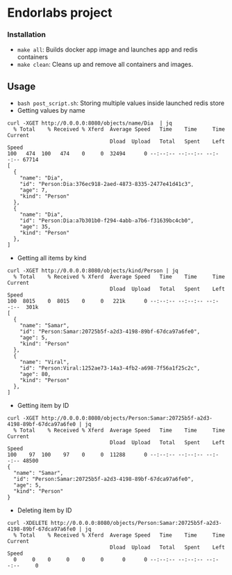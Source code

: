 # Endorlabs project


### Installation

- `make all`: Builds docker app image and launches app and redis containers
- `make clean`: Cleans up and remove all containers and images.


## Usage

- `bash post_script.sh`: Storing multiple values inside launched redis store
- Getting values by name
```shell
curl -XGET http://0.0.0.0:8080/objects/name/Dia  | jq
  % Total    % Received % Xferd  Average Speed   Time    Time     Time  Current
                                 Dload  Upload   Total   Spent    Left  Speed
100   474  100   474    0     0  32494      0 --:--:-- --:--:-- --:--:-- 67714
[
  {
    "name": "Dia",
    "id": "Person:Dia:376ec918-2aed-4873-8335-2477e41d41c3",
    "age": 7,
    "kind": "Person"
  },
  {
    "name": "Dia",
    "id": "Person:Dia:a7b301b0-f294-4abb-a7b6-f31639bc4cb0",
    "age": 35,
    "kind": "Person"
  },
]
```
- Getting all items by kind
```shell
curl -XGET http://0.0.0.0:8080/objects/kind/Person | jq
  % Total    % Received % Xferd  Average Speed   Time    Time     Time  Current
                                 Dload  Upload   Total   Spent    Left  Speed
100  8015    0  8015    0     0   221k      0 --:--:-- --:--:-- --:--:--  301k
[
  {
    "name": "Samar",
    "id": "Person:Samar:20725b5f-a2d3-4198-89bf-67dca97a6fe0",
    "age": 5,
    "kind": "Person"
  },
  {
    "name": "Viral",
    "id": "Person:Viral:1252ae73-14a3-4fb2-a698-7f56a1f25c2c",
    "age": 80,
    "kind": "Person"
  },
]
```

- Getting item by ID
```shell
curl -XGET http://0.0.0.0:8080/objects/Person:Samar:20725b5f-a2d3-4198-89bf-67dca97a6fe0 | jq
  % Total    % Received % Xferd  Average Speed   Time    Time     Time  Current
                                 Dload  Upload   Total   Spent    Left  Speed
100    97  100    97    0     0  11288      0 --:--:-- --:--:-- --:--:-- 48500
{
  "name": "Samar",
  "id": "Person:Samar:20725b5f-a2d3-4198-89bf-67dca97a6fe0",
  "age": 5,
  "kind": "Person"
}
```

- Deleting item by ID
```shell
curl -XDELETE http://0.0.0.0:8080/objects/Person:Samar:20725b5f-a2d3-4198-89bf-67dca97a6fe0 | jq
  % Total    % Received % Xferd  Average Speed   Time    Time     Time  Current
                                 Dload  Upload   Total   Spent    Left  Speed
  0     0    0     0    0     0      0      0 --:--:-- --:--:-- --:--:--     0
```
